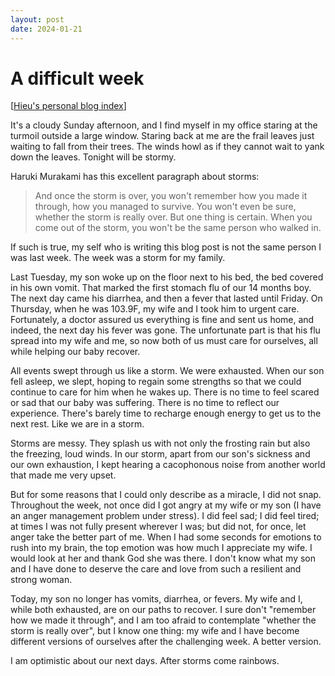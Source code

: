 ```yaml
---
layout: post
date: 2024-01-21
---
```


A difficult week
================

[[Hieu's personal blog index](./index)]

It's a cloudy Sunday afternoon, and I find myself in my office staring at the
turmoil outside a large window. Staring back at me are the frail leaves just
waiting to fall from their trees. The winds howl as if they cannot wait to yank
down the leaves. Tonight will be stormy.

Haruki Murakami has this excellent paragraph about storms:
> And once the storm is over, you won't remember how you made it through, how
you managed to survive. You won't even be sure, whether the storm is really
over. But one thing is certain. When you come out of the storm, you won't be
the same person who walked in.

If such is true, my self who is writing this blog post is not the same person I
was last week. The week was a storm for my family.

Last Tuesday, my son woke up on the floor next to his bed, the bed covered in
his own vomit. That marked the first stomach flu of our 14 months boy. The next
day came his diarrhea, and then a fever that lasted until Friday. On Thursday,
when he was 103.9F, my wife and I took him to urgent care.  Fortunately, a
doctor assured us everything is fine and sent us home, and indeed, the next day
his fever was gone. The unfortunate part is that his flu spread into my wife and
me, so now both of us must care for ourselves, all while helping our baby
recover.

All events swept through us like a storm. We were exhausted. When our son fell
asleep, we slept, hoping to regain some strengths so that we could continue to
care for him when he wakes up. There is no time to feel scared or sad that our
baby was suffering. There is no time to reflect our experience. There's barely
time to recharge enough energy to get us to the next rest. Like we are in a
storm.

Storms are messy. They splash us with not only the frosting rain but also the
freezing, loud winds. In our storm, apart from our son's sickness and our own
exhaustion, I kept hearing a cacophonous noise from another world that made me
very upset.

But for some reasons that I could only describe as a miracle, I did not snap.
Throughout the week, not once did I got angry at my wife or my son (I have an
anger management problem under stress). I did feel sad; I did feel tired; at
times I was not fully present wherever I was; but did not, for once, let anger
take the better part of me.  When I had some seconds for emotions to rush into
my brain, the top emotion was how much I appreciate my wife. I would look at her
and thank God she was there. I don't know what my son and I have done to deserve
the care and love from such a resilient and strong woman.

Today, my son no longer has vomits, diarrhea, or fevers. My wife and I, while
both exhausted, are on our paths to recover. I sure don't "remember how we made
it through", and I am too afraid to contemplate "whether the storm is really
over", but I know one thing: my wife and I have become different versions of
ourselves after the challenging week. A better version.

I am optimistic about our next days. After storms come rainbows.
